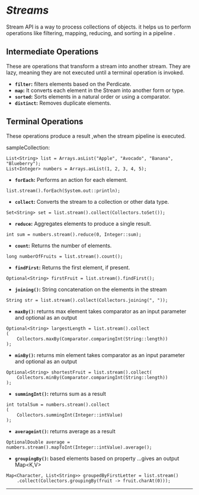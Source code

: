 # _Streams_

Stream API is a way to process collections of objects. it helps us to perform operations like filtering, mapping,
reducing, and sorting in a pipeline .

## Intermediate Operations

These are operations that transform a stream into another stream. They are lazy, meaning they are not executed until a
terminal operation is invoked.

* **`filter`:** filters elements based on the Perdicate.
* **`map`:** It converts each element in the Stream into another form or type.
* **`sorted`:** Sorts elements in a natural order or using a comparator.
* **`distinct`:** Removes duplicate elements.

## Terminal Operations

These operations produce a result ,when the stream pipeline is executed.

sampleCollection:

```
List<String> list = Arrays.asList("Apple", "Avocado", "Banana", "Blueberry");
List<Integer> numbers = Arrays.asList(1, 2, 3, 4, 5);
```

* **`forEach`:** Performs an action for each element.

```
list.stream().forEach(System.out::println);
```

* **`collect`:** Converts the stream to a collection or other data type.

```
Set<String> set = list.stream().collect(Collectors.toSet());
```

* **`reduce`:** Aggregates elements to produce a single result.

```
int sum = numbers.stream().reduce(0, Integer::sum);
```

* **`count`:** Returns the number of elements.

```
long numberOfFruits = list.stream().count();
```

* **`findFirst`:** Returns the first element, if present.

```
Optional<String> firstFruit = list.stream().findFirst();
```

* **`joining()`:** String concatenation on the elements in the stream

```
String str = list.stream().collect(Collectors.joining(", "));
```

* **`maxBy()`:** returns max element takes comparator as an input parameter and optional as an output

```
Optional<String> largestLength = list.stream().collect
(
    Collectors.maxBy(Comparator.comparingInt(String::length))
);

```

* **`minBy()`:** returns min element takes comparator as an input parameter and optional as an output

```
Optional<String> shortestFruit = list.stream().collect(
    Collectors.minBy(Comparator.comparingInt(String::length))
);
```

* **`summingInt()`:** returns sum as a result

```
int totalSum = numbers.stream().collect
(
    Collectors.summingInt(Integer::intValue)
);
```

* **`averageint()`:** returns average as a result

```
OptionalDouble average = numbers.stream().mapToInt(Integer::intValue).average();

```

* **`groupingBy()`:** based elements based on property ...gives an output Map<K,V>

```
Map<Character, List<String>> groupedByFirstLetter = list.stream()
    .collect(Collectors.groupingBy(fruit -> fruit.charAt(0)));
```

---